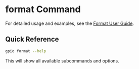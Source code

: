 # format Command

For detailed usage and examples, see the [Format User Guide](../guide/format.md).

## Quick Reference

```bash
gpio format --help
```

This will show all available subcommands and options.
